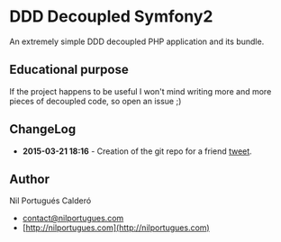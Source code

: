 # DDD Decoupled Symfony2
An extremely simple DDD decoupled PHP application and its bundle.

## Educational purpose
If the project happens to be useful I won't mind writing more and more pieces of decoupled code, so open an issue ;)

## ChangeLog
 - **2015-03-21 18:16** - Creation of the git repo for a friend [tweet](https://twitter.com/marcossegov/status/579269914420244480).


## Author
Nil Portugués Calderó

 - <contact@nilportugues.com>
 - [http://nilportugues.com](http://nilportugues.com)
